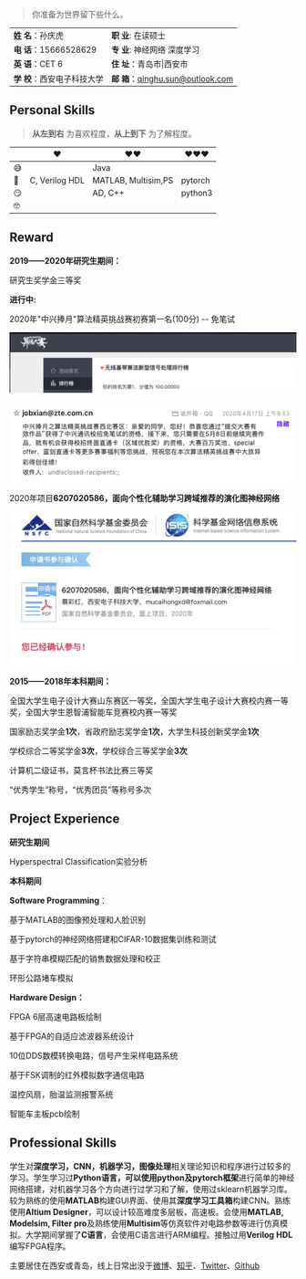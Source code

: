 > 你准备为世界留下些什么。

|                              |                                     |
| ---------------------------- | ----------------------------------- |
| **姓  名**：孙庆虎           | **职   业**:  在读硕士              |
| **电  话**：15666528629      | **专   业**:  神经网络 深度学习     |
| **英  语**：CET 6            | **住   址**：青岛市\|西安市         |
| **学  校**：西安电子科技大学 | **邮   箱**：qinghu.sun@outlook.com |

## Personal Skills

> __从左到右__ 为喜欢程度，__从上到下__ 为了解程度。

|      | ❤️              | ❤️❤️                  | ❤️❤️❤️     |
| ---- | -------------- | ------------------- | ------- |
| 😅    |                | Java                |         |
| 🧐    | C, Verilog HDL | MATLAB, Multisim,PS | pytorch |
| 😏    |                | AD, C++             | python3 |
| 🤓    |                |                     |         |

## Reward

**2019——2020年研究生期间：**

研究生奖学金三等奖

**进行中:** 

2020年"中兴捧月"算法精英挑战赛初赛第一名(100分) -- 免笔试

![image-20200416210845832](/img/in-post/20_03/image-20200416210845832.png)

![image-20200420150545250](/img/in-post/20_03/image-20200420150545250.png)



2020年项目**6207020586，面向个性化辅助学习跨域推荐的演化图神经网络**

![image-20200416210744669](/img/in-post/20_03/image-20200416210744669.png)



**2015——2018年本科期间：**

全国大学生电子设计大赛山东赛区一等奖，全国大学生电子设计大赛校内赛一等奖，全国大学生恩智浦智能车竞赛校内赛一等奖

国家励志奖学金**1次**，省政府励志奖学金**1次**，大学生科技创新奖学金**1次**

学校综合二等奖学金**3次**，学校综合三等奖学金**3次**

计算机二级证书，莫言杯书法比赛三等奖

 “优秀学生”称号，“优秀团员”等称号多次



## Project Experience

**研究生期间**

Hyperspectral Classification实验分析

**本科期间**

**Software Programming**：

基于MATLAB的图像预处理和人脸识别

基于pytorch的神经网络搭建和CIFAR-10数据集训练和测试

基于字符串模糊匹配的销售数据处理和校正

环形公路堵车模拟

**Hardware Design：**

FPGA 6层高速电路板绘制

基于FPGA的自适应滤波器系统设计

10位DDS数模转换电路，信号产生采样电路系统

基于FSK调制的红外模拟数字通信电路

温控风扇，胎温监测报警系统

智能车主板pcb绘制



## Professional Skills

学生对**深度学习，CNN，机器学习，图像处理**相关理论知识和程序进行过较多的学习。学生学习过**Python语言，**可以使用python及**pytorch框架**进行简单的神经网络搭建，对机器学习各个方向进行过学习和了解，使用过sklearn机器学习库。较为熟练的使用**MATLAB**构建GUI界面、使用其**深度学习工具箱**构建CNN。熟练使用**Altium Designer**，可以设计较高难度多层板，高速板。会使用**MATLAB, Modelsim, Filter pro**及熟练使用**Multisim**等仿真软件对电路参数等进行仿真模拟。大学期间掌握了**C语言**，会使用C语言进行ARM编程。接触过用**Verilog** **HDL**编写FPGA程序。

主要居住在西安或青岛，线上日常出没于[微博](https://weibo.com/孙庆虎_DeepLearning)、[知乎](https://www.zhihu.com/people/Tigerking)、[Twitter](https://twitter.com/Huxpro/)、[Github](https://github.com/sunqinghu)

